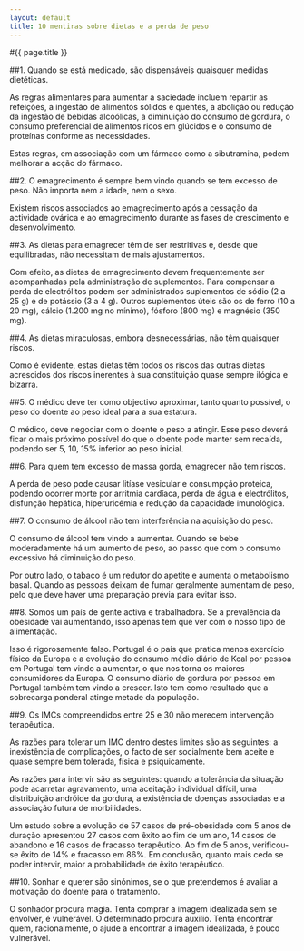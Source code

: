 ```yaml
---
layout: default
title: 10 mentiras sobre dietas e a perda de peso
---
```


#{{ page.title }}

##1. Quando se está medicado, são dispensáveis quaisquer medidas dietéticas.

As regras alimentares para aumentar a saciedade incluem repartir as refeições, a ingestão de alimentos sólidos e quentes, a abolição ou redução da ingestão de bebidas alcoólicas, a diminuição do consumo de gordura, o consumo preferencial de alimentos ricos em glúcidos e o consumo de proteínas conforme as necessidades.

Estas regras, em associação com um fármaco como a sibutramina, podem melhorar a acção do fármaco.

##2. O emagrecimento é sempre bem vindo quando se tem excesso de peso. Não importa nem a idade, nem o sexo.

Existem riscos associados ao emagrecimento após a cessação da actividade ovárica e ao emagrecimento durante as fases de crescimento e desenvolvimento.

##3. As dietas para emagrecer têm de ser restritivas e, desde que equilibradas, não necessitam de mais ajustamentos.

Com efeito, as dietas de emagrecimento devem frequentemente ser acompanhadas pela administração de suplementos. Para compensar a perda de electrólitos podem ser administrados suplementos de sódio (2 a 25 g) e de potássio (3 a 4 g). Outros suplementos úteis são os de ferro (10 a 20 mg), cálcio (1.200 mg no mínimo), fósforo (800 mg) e magnésio (350 mg).

##4. As dietas miraculosas, embora desnecessárias, não têm quaisquer riscos.

Como é evidente, estas dietas têm todos os riscos das outras dietas acrescidos dos riscos inerentes à sua constituição quase sempre ilógica e bizarra.

##5. O médico deve ter como objectivo aproximar, tanto quanto possível, o peso do doente ao peso ideal para a sua estatura.

O médico, deve negociar com o doente o peso a atingir. Esse peso deverá ficar o mais próximo possível do que o doente pode manter sem recaída, podendo ser 5, 10, 15% inferior ao peso inicial.

##6. Para quem tem excesso de massa gorda, emagrecer não tem riscos.

A perda de peso pode causar litíase vesicular e consumpção proteica, podendo ocorrer morte por arritmia cardíaca, perda de água e electrólitos, disfunção hepática, hiperuricémia e redução da capacidade imunológica.

##7. O consumo de álcool não tem interferência na aquisição do peso.

O consumo de álcool tem vindo a aumentar. Quando se bebe moderadamente há um aumento de peso, ao passo que com o consumo excessivo há diminuição do peso.

Por outro lado, o tabaco é um redutor do apetite e aumenta o metabolismo basal. Quando as pessoas deixam de fumar geralmente aumentam de peso, pelo que deve haver uma preparação prévia para evitar isso.

##8. Somos um país de gente activa e trabalhadora. Se a prevalência da obesidade vai aumentando, isso apenas tem que ver com o nosso tipo de alimentação.

Isso é rigorosamente falso. Portugal é o país que pratica menos exercício físico da Europa e a evolução do consumo médio diário de Kcal por pessoa em Portugal tem vindo a aumentar, o que nos torna os maiores consumidores da Europa. O consumo diário de gordura por pessoa em Portugal também tem vindo a crescer. Isto tem como resultado que a sobrecarga ponderal atinge metade da população.

##9. Os IMCs compreendidos entre 25 e 30 não merecem intervenção terapêutica.

As razões para tolerar um IMC dentro destes limites são as seguintes: a inexistência de complicações, o facto de ser socialmente bem aceite e quase sempre bem tolerada, física e psiquicamente.

As razões para intervir são as seguintes: quando a tolerância da situação pode acarretar agravamento, uma aceitação individual difícil, uma distribuição andróide da gordura, a existência de doenças associadas e a associação futura de morbilidades.

Um estudo sobre a evolução de 57 casos de pré-obesidade com 5 anos de duração apresentou 27 casos com êxito ao fim de um ano, 14 casos de abandono e 16 casos de fracasso terapêutico. Ao fim de 5 anos, verificou-se êxito de 14% e fracasso em 86%. Em conclusão, quanto mais cedo se poder intervir, maior a probabilidade de êxito terapêutico.

##10. Sonhar e querer são sinónimos, se o que pretendemos é avaliar a motivação do doente para o tratamento.

O sonhador procura magia. Tenta comprar a imagem idealizada sem se envolver, é vulnerável.
O determinado procura auxilio. Tenta encontrar quem, racionalmente, o ajude a encontrar a imagem idealizada, é pouco vulnerável.